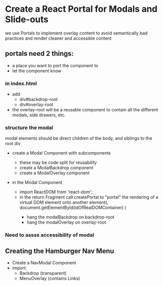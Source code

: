 # Create a React Portal for Modals and Slide-outs
we use Portals to implement overlay content to avoid semantically bad practices and render cleaner and accessible content

## portals need 2 things:
- a place you want to port the component to 
- let the component know

### in index.html
- add 
  - div#backdrop-root
  - div#overlay-root
- the overlay-root will be a reusable component to contain all the different modals, side drawers, etc.

### structure the modal
modal elements should be direct children of the body, and siblings to the root div
- create a Modal Component with subcomponents
  - these may be code split for reusability
  - create a ModalBackdrop component
  - create a ModalOverlay component

- in the Modal Component
  - import ReactDOM from 'react-dom';
  - in the return Fragment call createPortal to "portal" the rendering of a virtual DOM element onto another element(<reactNodeToRenderinJSX onEvent={onEventHandler}/>, document.getElementById(IdOfRealDOMContainer) )
    - hang the modalBackdrop on backdrop-root
    - hang the modalOverlay on overlay-root


### Need to assss accessibility of modal

## Creating the Hamburger Nav Menu
- Create a NavModal Component
- import:
  - Backdrop (transparent)
  - MenuOverlay (contains Links)